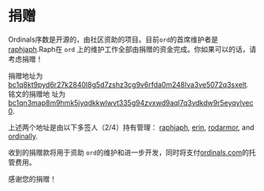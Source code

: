 捐赠
======

Ordinals序数是开源的，由社区资助的项目。目前`ord`的首席维护者是[raphjaph](https://github.com/raphjaph/).Raph在 `ord` 上的维护工作全部由捐赠的资金完成。你如果可以的话，请考虑捐赠！

捐赠地址为 [bc1q8kt9pyd6r27k2840l8g5d7zshz3cg9v6rfda0m248lva3ve5072q3sxelt](https://mempool.space/address/bc1q8kt9pyd6r27k2840l8g5d7zshz3cg9v6rfda0m248lva3ve5072q3sxelt). 铭文的捐赠地
址为 [bc1qn3map8m9hmk5jyqdkkwlwvt335g94zvxwd9aql7q3vdkdw9r5eyqvlvec0](https://mempool.space/address/bc1qn3map8m9hmk5jyqdkkwlwvt335g94zvxwd9aql7q3vdkdw9r5eyqvlvec0).


上述两个地址是由以下多签人（2/4）持有管理： [raphjaph](https://twitter.com/raphjaph), [erin](https://twitter.com/realizingerin), [rodarmor](https://twitter.com/rodarmor), and [ordinally](https://twitter.com/veryordinally).

收到的捐赠款将用于资助 `ord`的维护和进一步开发，同时将支付[ordinals.com](https://ordinals.com)的托管费用。


感谢您的捐赠！
